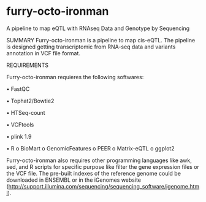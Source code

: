 furry-octo-ironman
==================

A pipeline to map eQTL with RNAseq Data and Genotype by Sequencing

SUMMARY
Furry-octo-ironman is a pipeline to map cis-eQTL. The pipeline is designed getting transcriptomic from RNA-seq data 
and variants annotation in VCF file format. 

REQUIREMENTS

Furry-octo-ironman requieres the following softwares:

•	FastQC 

•	Tophat2/Bowtie2

•	HTSeq-count

• VCFtools

• plink 1.9

•	R
  o	BioMart
  o	GenomicFeatures
  o	PEER
  o	Matrix-eQTL
  o	ggplot2

Furry-octo-ironman also requires other programming languages like awk, sed, and R scripts for specific purpose like filter
the gene expression files or the VCF file. The pre-built indexes of the reference genome could be downloaded in ENSEMBL or
in the iGenomes website (http://support.illumina.com/sequencing/sequencing_software/igenome.html).



